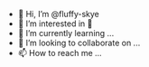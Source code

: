 - 👋 Hi, I’m @fluffy-skye
- 👀 I’m interested in :tennis:
- 🌱 I’m currently learning ...
- 💞️ I’m looking to collaborate on ...
- 📫 How to reach me ...

<!---
fluffy-skye/fluffy-skye is a ✨ special ✨ repository because its `README.md` (this file) appears on your GitHub profile.
You can click the Preview link to take a look at your changes.
--->
